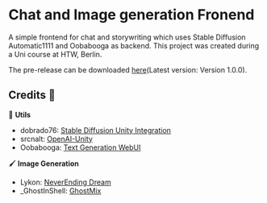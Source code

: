 # Chat and Image generation Fronend
A simple frontend for chat and storywriting which uses Stable Diffusion Automatic1111 and Oobabooga as backend.
This project was created during a Uni course at HTW, Berlin.

The pre-release can be downloaded [here]([https://github.com/AyuCalices/BeforeTheLightGoesOut/releases](https://github.com/AyuCalices/IC1/releases/tag/v1.0.0))(Latest version: Version 1.0.0).

## Credits :bow:
:wrench: **Utils**
* dobrado76: [Stable Diffusion Unity Integration](https://github.com/dobrado76/Stable-Diffusion-Unity-Integration)
* srcnalt: [OpenAI-Unity](https://github.com/srcnalt/OpenAI-Unity)
* Oobabooga: [Text Generation WebUI](https://github.com/oobabooga/text-generation-webui)

🖌️ **Image Generation**
* Lykon: [NeverEnding Dream](https://civitai.com/models/10028/neverending-dream-ned)
* _GhostInShell: [GhostMix](https://civitai.com/models/36520/ghostmix)
